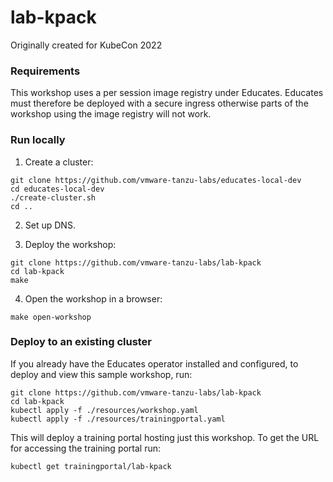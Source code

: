 # lab-kpack

Originally created for KubeCon 2022

### Requirements

This workshop uses a per session image registry under Educates. Educates must
therefore be deployed with a secure ingress otherwise parts of the workshop
using the image registry will not work.

### Run locally

1. Create a cluster:
```shell
git clone https://github.com/vmware-tanzu-labs/educates-local-dev
cd educates-local-dev
./create-cluster.sh
cd ..
```

2. Set up DNS.

3. Deploy the workshop:
```shell
git clone https://github.com/vmware-tanzu-labs/lab-kpack
cd lab-kpack
make
```

4. Open the workshop in a browser:
```shell
make open-workshop
```

### Deploy to an existing cluster

If you already have the Educates operator installed and configured, to
deploy and view this sample workshop, run:

```
git clone https://github.com/vmware-tanzu-labs/lab-kpack
cd lab-kpack
kubectl apply -f ./resources/workshop.yaml
kubectl apply -f ./resources/trainingportal.yaml
```

This will deploy a training portal hosting just this workshop. To get the
URL for accessing the training portal run:

```
kubectl get trainingportal/lab-kpack
```
